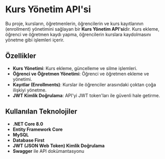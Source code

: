 
# Kurs Yönetim API'si

Bu proje, kursların, öğretmenlerin, öğrencilerin ve kurs kayıtlarının (enrollment) yönetimini sağlayan bir **Kurs Yönetim API'si**dir. Kurs ekleme, öğrenci ve öğretmen kaydı yapma, öğrencilerin kurslara kaydolmasını yönetme gibi işlemleri içerir.

## Özellikler

- **Kurs Yönetimi**: Kurs ekleme, güncelleme ve silme işlemleri.
- **Öğrenci ve Öğretmen Yönetimi**: Öğrenci ve öğretmen ekleme ve yönetimi.
- **Kayıtlar (Enrollments)**: Kurslar ile öğrenciler arasındaki çoktan çoğa ilişkiyi yönetme.
- **JWT Kimlik Doğrulama**: API'yi JWT token'ları ile güvenli hale getirme.

## Kullanılan Teknolojiler

- **.NET Core 8.0**
- **Entity Framework Core**
- **MySQL**
- **Database First**
- **JWT (JSON Web Token) Kimlik Doğrulama**
- **Swagger** ile API dokümantasyonu
